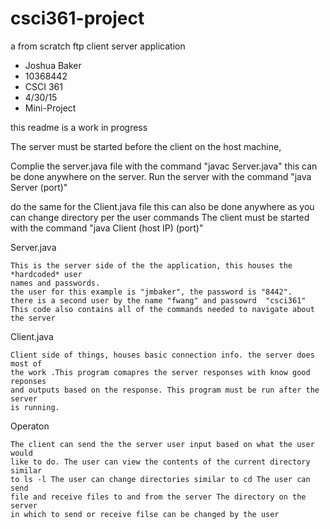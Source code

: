 # csci361-project
a from scratch ftp client server application

*	Joshua Baker
*	10368442
*	CSCI 361
*	4/30/15
*	Mini-Project

this readme is a work in progress

The server must be started before the client on the host machine, 


Complie the server.java file with the command "javac Server.java" this can be done anywhere on the server.
Run the server with the command "java Server (port)"

do the same for the Client.java file this can also be done anywhere as you can change directory per the user commands
The client must be started with the command "java Client (host IP) (port)"

Server.java

	This is the server side of the the application, this houses the *hardcoded* user 
	names and passwords. 
	the user for this example is "jmbaker", the password is "8442". 
	there is a second user by the name "fwang" and passowrd  "csci361" 
	This code also contains all of the commands needed to navigate about the server
	


Client.java

	Client side of things, houses basic connection info. the server does most of 
	the work .This program comapres the server responses with know good reponses
	and outputs based on the response. This program must be run after the server 
	is running. 

Operaton
	
	The client can send the the server user input based on what the user would 
	like to do. The user can view the contents of the current directory similar
	to ls -l The user can change directories similar to cd The user can send 
	file and receive files to and from the server The directory on the server 
	in which to send or receive filse can be changed by the user
